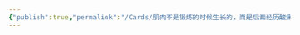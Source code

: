 ```yaml
---
{"publish":true,"permalink":"/Cards/肌肉不是锻炼的时候生长的，而是后面经历酸痛感的时期合成的.md","created":"2025-07-09","modified":"2025-07-09","cssclasses":""}
---
```


